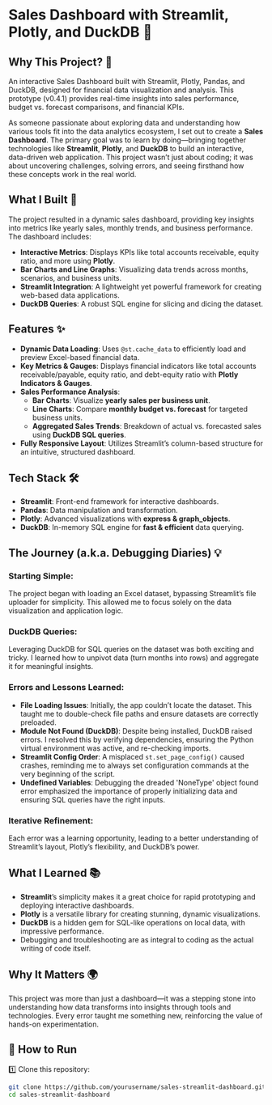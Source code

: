 # Sales Dashboard with Streamlit, Plotly, and DuckDB 🚀

## Why This Project? 🌟

An interactive Sales Dashboard built with Streamlit, Plotly, Pandas, and DuckDB, designed for financial data visualization and analysis. This prototype (v0.4.1) provides real-time insights into sales performance, budget vs. forecast comparisons, and financial KPIs.

As someone passionate about exploring data and understanding how various tools fit into the data analytics ecosystem, I set out to create a **Sales Dashboard**. The primary goal was to learn by doing—bringing together technologies like **Streamlit**, **Plotly**, and **DuckDB** to build an interactive, data-driven web application. This project wasn’t just about coding; it was about uncovering challenges, solving errors, and seeing firsthand how these concepts work in the real world.

## What I Built 🎯

The project resulted in a dynamic sales dashboard, providing key insights into metrics like yearly sales, monthly trends, and business performance. The dashboard includes:

- **Interactive Metrics**: Displays KPIs like total accounts receivable, equity ratio, and more using **Plotly**.
- **Bar Charts and Line Graphs**: Visualizing data trends across months, scenarios, and business units.
- **Streamlit Integration**: A lightweight yet powerful framework for creating web-based data applications.
- **DuckDB Queries**: A robust SQL engine for slicing and dicing the dataset.

## Features ✨

- **Dynamic Data Loading**: Uses `@st.cache_data` to efficiently load and preview Excel-based financial data.
- **Key Metrics & Gauges**: Displays financial indicators like total accounts receivable/payable, equity ratio, and debt-equity ratio with **Plotly Indicators & Gauges**.
- **Sales Performance Analysis**:  
  - **Bar Charts**: Visualize **yearly sales per business unit**.
  - **Line Charts**: Compare **monthly budget vs. forecast** for targeted business units.
  - **Aggregated Sales Trends**: Breakdown of actual vs. forecasted sales using **DuckDB SQL queries**.
- **Fully Responsive Layout**: Utilizes Streamlit’s column-based structure for an intuitive, structured dashboard.

## Tech Stack 🛠️

- **Streamlit**: Front-end framework for interactive dashboards.
- **Pandas**: Data manipulation and transformation.
- **Plotly**: Advanced visualizations with **express & graph_objects**.
- **DuckDB**: In-memory SQL engine for **fast & efficient** data querying.

## The Journey (a.k.a. Debugging Diaries) 💡

### Starting Simple:
The project began with loading an Excel dataset, bypassing Streamlit’s file uploader for simplicity. This allowed me to focus solely on the data visualization and application logic.

### DuckDB Queries:
Leveraging DuckDB for SQL queries on the dataset was both exciting and tricky. I learned how to unpivot data (turn months into rows) and aggregate it for meaningful insights.

### Errors and Lessons Learned:

- **File Loading Issues**: Initially, the app couldn’t locate the dataset. This taught me to double-check file paths and ensure datasets are correctly preloaded.
- **Module Not Found (DuckDB)**: Despite being installed, DuckDB raised errors. I resolved this by verifying dependencies, ensuring the Python virtual environment was active, and re-checking imports.
- **Streamlit Config Order**: A misplaced `st.set_page_config()` caused crashes, reminding me to always set configuration commands at the very beginning of the script.
- **Undefined Variables**: Debugging the dreaded 'NoneType' object found error emphasized the importance of properly initializing data and ensuring SQL queries have the right inputs.

### Iterative Refinement:
Each error was a learning opportunity, leading to a better understanding of Streamlit’s layout, Plotly’s flexibility, and DuckDB’s power.

## What I Learned 📚

- **Streamlit**’s simplicity makes it a great choice for rapid prototyping and deploying interactive dashboards.
- **Plotly** is a versatile library for creating stunning, dynamic visualizations.
- **DuckDB** is a hidden gem for SQL-like operations on local data, with impressive performance.
- Debugging and troubleshooting are as integral to coding as the actual writing of code itself.

## Why It Matters 🌍

This project was more than just a dashboard—it was a stepping stone into understanding how data transforms into insights through tools and technologies. Every error taught me something new, reinforcing the value of hands-on experimentation.

## 🚀 How to Run

1️⃣ Clone this repository:
```bash
git clone https://github.com/yourusername/sales-streamlit-dashboard.git
cd sales-streamlit-dashboard
